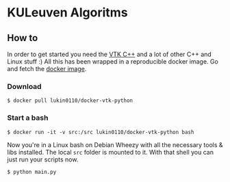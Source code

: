 # KULeuven Algoritms

## How to

In order to get started you need the [VTK C++](http://www.vtk.org) and 
a lot of other C++ and Linux stuff :) All this has been wrapped in a 
reproducible docker image. Go and fetch the 
[docker image](https://hub.docker.com/r/lukin0110/docker-vtk-python/).

### Download

```
$ docker pull lukin0110/docker-vtk-python
```

### Start a bash
```
$ docker run -it -v src:/src lukin0110/docker-vtk-python bash
```

Now you're in a Linux bash on Debian Wheezy with all the necessary tools
& libs installed. The local `src` folder is mounted to it. With that 
shell you can just run your scripts now.

```
$ python main.py
```
